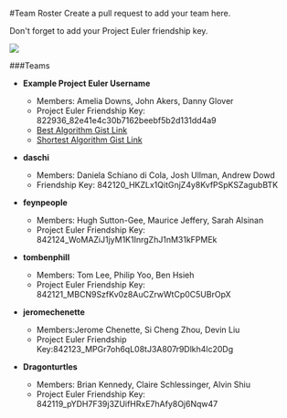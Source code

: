 #Team Roster
Create a pull request to add your team here. 

Don't forget to add your Project Euler friendship key.

![](https://cloud.githubusercontent.com/assets/7025605/9831876/018c790a-591d-11e5-995d-cc6cd65ea449.png)


###Teams 

- **Example Project Euler Username**
  - Members: Amelia Downs, John Akers, Danny Glover
  - Project Euler Friendship Key: 822936_82e41e4c30b7162beebf5b2d131dd4a9
  - [Best Algorithm Gist Link](https://gist.github.com/adowns01/1f3114bbc2c719d9b7f4)
  - [Shortest Algorithm Gist Link](https://gist.github.com/adowns01/1f3114bbc2c719d9b7f4)
  
- **daschi**
  - Members: Daniela Schiano di Cola, Josh Ullman, Andrew Dowd
  - Friendship Key: 842120_HKZLx1QitGnjZ4y8KvfPSpKSZagubBTK

- **feynpeople**
  - Members: Hugh Sutton-Gee, Maurice Jeffery, Sarah Alsinan
  - Project Euler Friendship Key: 842124_WoMAZiJ1jyM1K1InrgZhJ1nM31kFPMEk

- **tombenphill**
  - Members: Tom Lee, Philip Yoo, Ben Hsieh
  - Project Euler Friendship Key: 842121_MBCN9SzfKv0z8AuCZrwWtCp0C5UBrOpX
  
- **jeromechenette**
  - Members:Jerome Chenette, Si Cheng Zhou, Devin Liu
  - Project Euler Friendship Key:842123_MPGr7oh6qL08tJ3A807r9Dlkh4lc20Dg

- **Dragonturtles**
  - Members: Brian Kennedy, Claire Schlessinger, Alvin Shiu
  - Project Euler Friendship Key: 842119_pYDH7F39j3ZUifHRxE7hAfy8Oj6Nqw47

